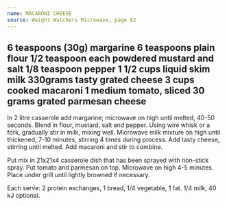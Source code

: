```yaml
---
name: MACARONI CHEESE
source: Weight Watchers Microwave, page 82
---
```

6 teaspoons (30g) margarine
6 teaspoons plain flour
1/2 teaspoon each powdered mustard and salt
1/8 teaspoon pepper
1 1/2 cups liquid skim milk
330grams tasty grated cheese
3 cups cooked macaroni
1 medium tomato, sliced
30 grams grated parmesan cheese
---
In 2 litre casserole add margarine; microwave on high until melted, 40-50 seconds.  Blend in flour, mustard, salt and pepper.  Using wire whisk or a fork, gradually stir in milk, mixing well.  Microwave milk mixture on high until thickened, 7-10 minutes, stirring 4 times during process.   Add tasty cheese, stirring until melted.  Add macaroni and stir to combine.

Put mix in 21x21x4 casserole dish that has been sprayed with non-stick spray.  Put tomato and parmesan on top.  Microwave on high 4-5 minutes.  Place under grill until lightly browned if necessary.

Each serve: 2 protein exchanges, 1 bread, 1/4 vegetable, 1 fat. 1/4 milk, 40 kJ optional.

